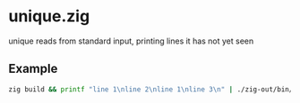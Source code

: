 # unique.zig

unique reads from standard input, printing lines it has not yet seen

## Example

```Bash
zig build && printf "line 1\nline 2\nline 1\nline 3\n" | ./zig-out/bin/unique
```
